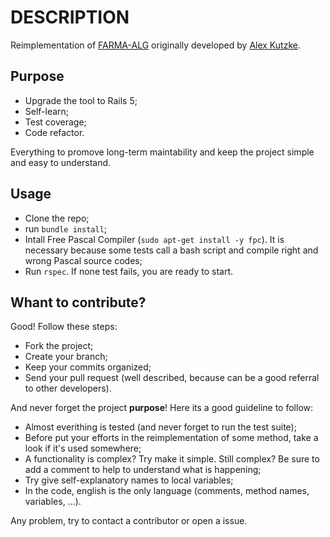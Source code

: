 # DESCRIPTION

Reimplementation of [FARMA-ALG](https://github.com/alexkutzke/farma_alg) originally developed by [Alex Kutzke](https://github.com/alexkutzke).

## Purpose

  * Upgrade the tool to Rails 5;
  * Self-learn;
  * Test coverage;
  * Code refactor.

Everything to promove long-term maintability and keep the project simple and easy to understand.

## Usage

  * Clone the repo;
  * run `bundle install`;
  * Intall Free Pascal Compiler (`sudo apt-get install -y fpc`). It is necessary because some tests call a bash script and compile right and wrong Pascal source codes;
  * Run `rspec`. If none test fails, you are ready to start.

## Whant to contribute?

Good! Follow these steps:

  * Fork the project;
  * Create your branch;
  * Keep your commits organized;
  * Send your pull request (well described, because can be a good referral to other developers).
  
And never forget the project **purpose**! Here its a good guideline to follow:

  * Almost everithing is tested (and never forget to run the test suite);
  * Before put your efforts in the reimplementation of some method, take a look if it's used somewhere;
  * A functionality is complex? Try make it simple. Still complex? Be sure to add a comment to help to understand what is happening;
  * Try give self-explanatory names to local variables;
  * In the code, english is the only language (comments, method names, variables, ...).
 
Any problem, try to contact a contributor or open a issue.

